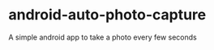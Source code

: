 android-auto-photo-capture
==========================

A simple android app to take a photo every few seconds